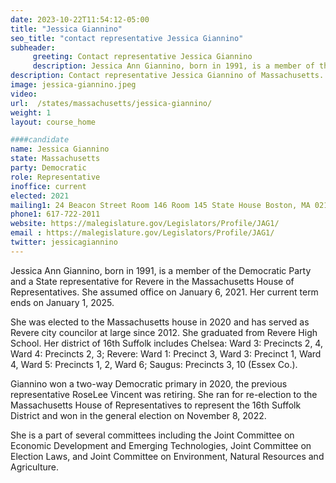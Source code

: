 ```yaml
---
date: 2023-10-22T11:54:12-05:00
title: "Jessica Giannino"
seo_title: "contact representative Jessica Giannino"
subheader:
     greeting: Contact representative Jessica Giannino
     description: Jessica Ann Giannino, born in 1991, is a member of the Democratic Party and a State representative for Revere in the Massachusetts House of Representatives. She assumed office on January 6, 2021. Her current term ends on January 1, 2025.
description: Contact representative Jessica Giannino of Massachusetts. Contact information for Jessica Giannino includes email address, phone number, and mailing address.
image: jessica-giannino.jpeg
video:
url:  /states/massachusetts/jessica-giannino/
weight: 1
layout: course_home

####candidate
name: Jessica Giannino
state: Massachusetts
party: Democratic
role: Representative
inoffice: current
elected: 2021
mailing1: 24 Beacon Street Room 146 Room 145 State House Boston, MA 02133
phone1: 617-722-2011
website: https://malegislature.gov/Legislators/Profile/JAG1/
email : https://malegislature.gov/Legislators/Profile/JAG1/
twitter: jessicagiannino
---
```


Jessica Ann Giannino, born in 1991, is a member of the Democratic Party and a State representative for Revere in the Massachusetts House of Representatives. She assumed office on January 6, 2021. Her current term ends on January 1, 2025.

She was elected to the Massachusetts house in 2020 and has served as Revere city councilor at large since 2012. She graduated from Revere High School. Her district of 16th Suffolk includes Chelsea: Ward 3: Precincts 2, 4, Ward 4: Precincts 2, 3; Revere: Ward 1: Precinct 3, Ward 3: Precinct 1, Ward 4, Ward 5: Precincts 1, 2, Ward 6; Saugus: Precincts 3, 10 (Essex Co.).

Giannino won a two-way Democratic primary in 2020, the previous representative RoseLee Vincent was retiring. She ran for re-election to the Massachusetts House of Representatives to represent the 16th Suffolk District and won in the general election on November 8, 2022.

She is a part of several committees including the Joint Committee on Economic Development and Emerging Technologies, Joint Committee on Election Laws, and Joint Committee on Environment, Natural Resources and Agriculture.
